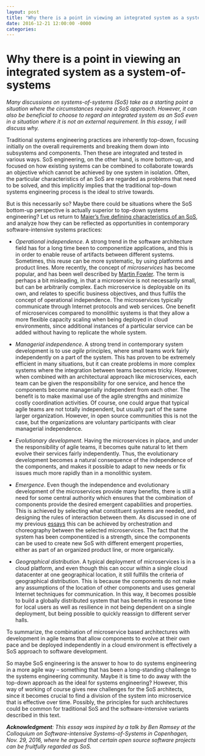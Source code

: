 ```yaml
---
layout: post
title: "Why there is a point in viewing an integrated system as a system-of-systems"
date: 2016-12-21 12:00:00 -0000
categories:
---
```


Why there is a point in viewing an integrated system as a system-of-systems
===========================================================================

_Many discussions on systems-of-systems (SoS) take as a starting point a situation where the circumstances require a SoS approach. However, it can also be beneficial to choose to regard an integrated system as an SoS even in a situation where it is not an external requirement. In this essay, I will discuss why._

Traditional systems engineering practices are inherently top-down, focusing initially on the overall requirements and breaking them down into subsystems and components. Then these are integrated and tested in various ways. SoS engineering, on the other hand, is more bottom-up, and focused on how existing systems can be combined to collaborate towards an objective which cannot be achieved by one system in isolation. Often, the particular characteristics of an SoS are regarded as problems that need to be solved, and this implicitly implies that the traditional top-down systems engineering process is the ideal to strive towards.

But is this necessarily so? Maybe there could be situations where the SoS bottom-up perspective is actually superior to top-down systems engineering? Let us return to [Maier’s five defining characteristics of an SoS](https://jakobaxelsson.github.io/societies-of-systems/2016/01/18/system-of-systems-challenges.html), and analyze how they can be reflected as opportunities in contemporary software-intensive systems practices:

*   _Operational independence_. A strong trend in the software architecture field has for a long time been to componentize applications, and this is in order to enable reuse of artifacts between different systems. Sometimes, this reuse can be more systematic, by using platforms and product lines. More recently, the concept of _microservices_ has become popular, and has been well described by [Martin Fowler](http://www.martinfowler.com/articles/microservices.html). The term is perhaps a bit misleading, in that a microservice is not necessarily small, but can be arbitrarily complex. Each microservice is deployable on its own, and relates to specific business objectives, and thus fulfils the concept of operational independence. The microservices typically communicate through Internet protocols and web services. One benefit of microservices compared to monolithic systems is that they allow a more flexible capacity scaling when being deployed in cloud environments, since additional instances of a particular service can be added without having to replicate the whole system.

*   _Managerial independence_. A strong trend in contemporary system development is to use _agile_ principles, where small teams work fairly independently on a part of the system. This has proven to be extremely efficient in many situations, but it can create problems in more complex systems where the integration between teams becomes tricky. However, when combined with an architectural approach like microservices, each team can be given the responsibility for one service, and hence the components become managerially independent from each other. The benefit is to make maximal use of the agile strengths and minimize costly coordination activities. Of course, one could argue that typical agile teams are not totally independent, but usually part of the same larger organization. However, in open source communities this is not the case, but the organizations are voluntary participants with clear managerial independence.

*   _Evolutionary development_. Having the microservices in place, and under the responsibility of agile teams, it becomes quite natural to let them evolve their services fairly independently. Thus, the evolutionary development becomes a natural consequence of the independence of the components, and makes it possible to adapt to new needs or fix issues much more rapidly than in a monolithic system.

*   _Emergence_. Even though the independence and evolutionary development of the microservices provide many benefits, there is still a need for some central authority which ensures that the combination of components provide the desired emergent capabilities and properties. This is achieved by selecting what constituent systems are needed, and designing the rules of interaction between them. As discussed in one of my previous [essays](https://jakobaxelsson.github.io/societies-of-systems/2016/11/29/orchestration-vs-choreography-in-systems-of-systems.html) this can be achieved by orchestration and choreography between the selected microservices. The fact that the system has been componentized is a strength, since the components can be used to create new SoS with different emergent properties, either as part of an organized product line, or more organically.

*   _Geographical distribution_. A typical deployment of microservices is in a cloud platform, and even though this can occur within a single cloud datacenter at one geographical location, it still fulfills the criteria of geographical distribution. This is because the components do not make any assumptions of the location of other components and uses general Internet techniques for communication. In this way, it becomes possible to build a globally distributed system that has benefits in response time for local users as well as resilience in not being dependent on a single deployment, but being possible to quickly reassign to different server halls.

To summarize, the combination of microservice based architectures with development in agile teams that allow components to evolve at their own pace and be deployed independently in a cloud environment is effectively a SoS approach to software development.

So maybe SoS engineering is the answer to how to do systems engineering in a more agile way – something that has been a long-standing challenge to the systems engineering community. Maybe it is time to do away with the top-down approach as the ideal for systems engineering? However, this way of working of course gives new challenges for the SoS architects, since it becomes crucial to find a division of the system into microservice that is effective over time. Possibly, the principles for such architectures could be common for traditional SoS and the software-intensive variants described in this text.

**_Acknowledgment_**_: This essay was inspired by a talk by Ben Ramsey at the Colloquium on Software-intensive Systems-of-Systems in Copenhagen, Nov. 29, 2016, where he argued that certain open source software projects can be fruitfully regarded as SoS._